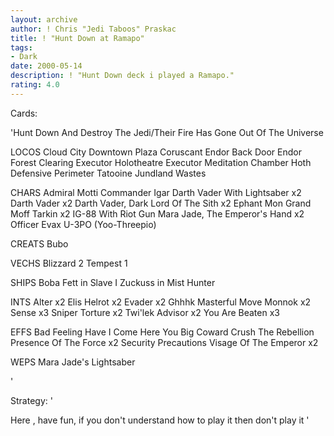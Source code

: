 ```yaml
---
layout: archive
author: ! Chris "Jedi Taboos" Praskac
title: ! "Hunt Down at Ramapo"
tags:
- Dark
date: 2000-05-14
description: ! "Hunt Down deck i played a Ramapo."
rating: 4.0
---
```

Cards: 

'Hunt Down And Destroy The Jedi/Their Fire Has Gone Out Of The Universe

LOCOS
Cloud City Downtown Plaza
Coruscant
Endor Back Door
Endor Forest Clearing
Executor Holotheatre
Executor Meditation Chamber
Hoth Defensive Perimeter
Tatooine Jundland Wastes

CHARS
Admiral Motti
Commander Igar
Darth Vader With Lightsaber  x2
Darth Vader  x2
Darth Vader, Dark Lord Of The Sith  x2
Ephant Mon
Grand Moff Tarkin  x2
IG-88 With Riot Gun
Mara Jade, The Emperor's Hand	x2
Officer Evax
U-3PO (Yoo-Threepio)

CREATS
Bubo

VECHS
Blizzard 2
Tempest 1

SHIPS
Boba Fett in Slave I
Zuckuss in Mist Hunter

INTS
Alter  x2
Elis Helrot  x2
Evader x2
Ghhhk
Masterful Move
Monnok	x2
Sense  x3
Sniper
Torture  x2
Twi'lek Advisor  x2
You Are Beaten	x3

EFFS
Bad Feeling Have I
Come Here You Big Coward
Crush The Rebellion
Presence Of The Force  x2
Security Precautions
Visage Of The Emperor  x2

WEPS
Mara Jade's Lightsaber

'

Strategy: '

Here , have fun, if you don't understand how to play it then don't play it '
